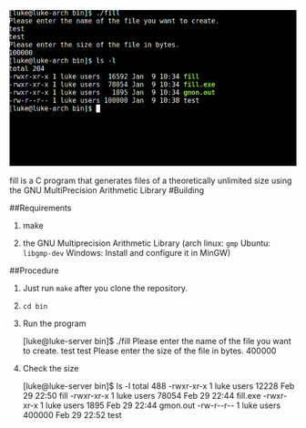 ![image](https://raw.githubusercontent.com/chenshuiluke/fill/master/fill.png)

fill is a C program that generates files of a theoretically unlimited size using the GNU MultiPrecision Arithmetic Library
#Building

##Requirements

1. make

2. the GNU Multiprecision Arithmetic Library (arch linux: `gmp` Ubuntu: `libgmp-dev` Windows: Install and configure it in MinGW)

##Procedure

1. Just run `make` after you clone the repository.

2. `cd bin`

3. Run the program

	[luke@luke-server bin]$ ./fill
	Please enter the name of the file you want to create.
	test
	test
	Please enter the size of the file in bytes.
	400000

4. Check the size

	[luke@luke-server bin]$ ls -l
	total 488
	-rwxr-xr-x 1 luke users  12228 Feb 29 22:50 fill
	-rwxr-xr-x 1 luke users  78054 Feb 29 22:44 fill.exe
	-rwxr-xr-x 1 luke users   1895 Feb 29 22:44 gmon.out
	-rw-r--r-- 1 luke users 400000 Feb 29 22:52 test




